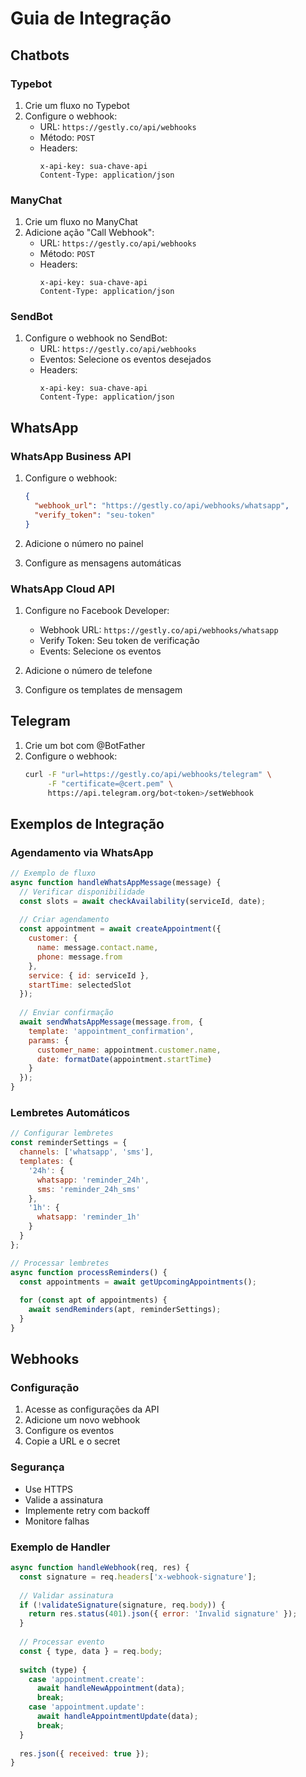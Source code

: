 # Guia de Integração

## Chatbots

### Typebot

1. Crie um fluxo no Typebot
2. Configure o webhook:
   - URL: `https://gestly.co/api/webhooks`
   - Método: `POST`
   - Headers:
     ```
     x-api-key: sua-chave-api
     Content-Type: application/json
     ```

### ManyChat

1. Crie um fluxo no ManyChat
2. Adicione ação "Call Webhook":
   - URL: `https://gestly.co/api/webhooks`
   - Método: `POST`
   - Headers:
     ```
     x-api-key: sua-chave-api
     Content-Type: application/json
     ```

### SendBot

1. Configure o webhook no SendBot:
   - URL: `https://gestly.co/api/webhooks`
   - Eventos: Selecione os eventos desejados
   - Headers:
     ```
     x-api-key: sua-chave-api
     Content-Type: application/json
     ```

## WhatsApp

### WhatsApp Business API

1. Configure o webhook:
   ```json
   {
     "webhook_url": "https://gestly.co/api/webhooks/whatsapp",
     "verify_token": "seu-token"
   }
   ```

2. Adicione o número no painel
3. Configure as mensagens automáticas

### WhatsApp Cloud API

1. Configure no Facebook Developer:
   - Webhook URL: `https://gestly.co/api/webhooks/whatsapp`
   - Verify Token: Seu token de verificação
   - Events: Selecione os eventos

2. Adicione o número de telefone
3. Configure os templates de mensagem

## Telegram

1. Crie um bot com @BotFather
2. Configure o webhook:
   ```bash
   curl -F "url=https://gestly.co/api/webhooks/telegram" \
        -F "certificate=@cert.pem" \
        https://api.telegram.org/bot<token>/setWebhook
   ```

## Exemplos de Integração

### Agendamento via WhatsApp

```javascript
// Exemplo de fluxo
async function handleWhatsAppMessage(message) {
  // Verificar disponibilidade
  const slots = await checkAvailability(serviceId, date);
  
  // Criar agendamento
  const appointment = await createAppointment({
    customer: {
      name: message.contact.name,
      phone: message.from
    },
    service: { id: serviceId },
    startTime: selectedSlot
  });
  
  // Enviar confirmação
  await sendWhatsAppMessage(message.from, {
    template: 'appointment_confirmation',
    params: {
      customer_name: appointment.customer.name,
      date: formatDate(appointment.startTime)
    }
  });
}
```

### Lembretes Automáticos

```javascript
// Configurar lembretes
const reminderSettings = {
  channels: ['whatsapp', 'sms'],
  templates: {
    '24h': {
      whatsapp: 'reminder_24h',
      sms: 'reminder_24h_sms'
    },
    '1h': {
      whatsapp: 'reminder_1h'
    }
  }
};

// Processar lembretes
async function processReminders() {
  const appointments = await getUpcomingAppointments();
  
  for (const apt of appointments) {
    await sendReminders(apt, reminderSettings);
  }
}
```

## Webhooks

### Configuração

1. Acesse as configurações da API
2. Adicione um novo webhook
3. Configure os eventos
4. Copie a URL e o secret

### Segurança

- Use HTTPS
- Valide a assinatura
- Implemente retry com backoff
- Monitore falhas

### Exemplo de Handler

```javascript
async function handleWebhook(req, res) {
  const signature = req.headers['x-webhook-signature'];
  
  // Validar assinatura
  if (!validateSignature(signature, req.body)) {
    return res.status(401).json({ error: 'Invalid signature' });
  }
  
  // Processar evento
  const { type, data } = req.body;
  
  switch (type) {
    case 'appointment.create':
      await handleNewAppointment(data);
      break;
    case 'appointment.update':
      await handleAppointmentUpdate(data);
      break;
  }
  
  res.json({ received: true });
}
```